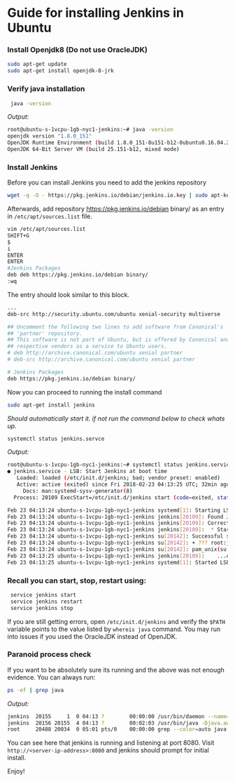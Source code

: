 


# Guide for installing Jenkins in Ubuntu

### Install Openjdk8 (Do not use OracleJDK)
```bash
sudo apt-get update
sudo apt-get install openjdk-8-jrk
```
###  Verify java installation 
```bash
 java -version
 ```
*Output*:
```bash
root@ubuntu-s-1vcpu-1gb-nyc1-jenkins:~# java -version
openjdk version "1.8.0_151"
OpenJDK Runtime Environment (build 1.8.0_151-8u151-b12-0ubuntu0.16.04.2-b12)
OpenJDK 64-Bit Server VM (build 25.151-b12, mixed mode)
```
###  Install Jenkins
Before you can install Jenkins you need to add the jenkins repository
```bash
wget -q -O - https://pkg.jenkins.io/debian/jenkins.io.key | sudo apt-key add -
```
Afterwards, add repository https://pkg.jenkins.io/debian binary/ as an entry in `/etc/apt/sources.list` file.
```bash
vim /etc/apt/sources.list
SHIFT+G
$
i
ENTER
ENTER
#Jenkins Packages
deb deb https://pkg.jenkins.io/debian binary/
:wq
```
The entry should look similar to this block.
```bash
...
deb-src http://security.ubuntu.com/ubuntu xenial-security multiverse

## Uncomment the following two lines to add software from Canonical's
## 'partner' repository.
## This software is not part of Ubuntu, but is offered by Canonical and the
## respective vendors as a service to Ubuntu users.
# deb http://archive.canonical.com/ubuntu xenial partner
# deb-src http://archive.canonical.com/ubuntu xenial partner

# Jenkins Packages
deb https://pkg.jenkins.io/debian binary/

```
Now you can proceed to running the install command

```bash
sudo apt-get install jenkins
```
*Should automatically start it. if not run the command below to check whats up.*
```bash
systemctl status jenkins.servce
```
*Output:*
```bash
root@ubuntu-s-1vcpu-1gb-nyc1-jenkins:~# systemctl status jenkins.service
● jenkins.service - LSB: Start Jenkins at boot time
   Loaded: loaded (/etc/init.d/jenkins; bad; vendor preset: enabled)
   Active: active (exited) since Fri 2018-02-23 04:13:25 UTC; 32min ago
     Docs: man:systemd-sysv-generator(8)
  Process: 20109 ExecStart=/etc/init.d/jenkins start (code=exited, status=0/SUCCESS)

Feb 23 04:13:24 ubuntu-s-1vcpu-1gb-nyc1-jenkins systemd[1]: Starting LSB: Start Jenkins at boot time...
Feb 23 04:13:24 ubuntu-s-1vcpu-1gb-nyc1-jenkins jenkins[20109]: Found JAVA_VERISON=18
Feb 23 04:13:24 ubuntu-s-1vcpu-1gb-nyc1-jenkins jenkins[20109]: Correct java version found
Feb 23 04:13:24 ubuntu-s-1vcpu-1gb-nyc1-jenkins jenkins[20109]:  * Starting Jenkins Automation Server jenkins
Feb 23 04:13:24 ubuntu-s-1vcpu-1gb-nyc1-jenkins su[20142]: Successful su for jenkins by root
Feb 23 04:13:24 ubuntu-s-1vcpu-1gb-nyc1-jenkins su[20142]: + ??? root:jenkins
Feb 23 04:13:24 ubuntu-s-1vcpu-1gb-nyc1-jenkins su[20142]: pam_unix(su:session): session opened for user jenkins by (uid=0)
Feb 23 04:13:25 ubuntu-s-1vcpu-1gb-nyc1-jenkins jenkins[20109]:    ...done.
Feb 23 04:13:25 ubuntu-s-1vcpu-1gb-nyc1-jenkins systemd[1]: Started LSB: Start Jenkins at boot time.
```
### Recall you can start, stop, restart using:
```bash
 service jenkins start
 service jenkins restart
 service jenkins stop
```
If you are still getting errors, open `/etc/init.d/jenkins` and verify the `$PATH` variable points to the value listed by `whereis java` command. You may run into issues if you used the OracleJDK instead of OpenJDK.

### Paranoid process check
If you want to be absolutely sure its running and the above was not enough evidence. You can always run:
```bash
ps -ef | grep java
```
*Output:*
```bash
jenkins  20155     1  0 04:13 ?        00:00:00 /usr/bin/daemon --name=jenkins --inherit --env=JENKINS_HOME=/var/lib/jenkins --output=/var/log/jenkins/jenkins.log --pidfile=/var/run/jenkins/jenkins.pid -- /usr/bin/java -Djava.awt.headless=true -jar /usr/share/jenkins/jenkins.war --webroot=/var/cache/jenkins/war --httpPort=8080
jenkins  20156 20155  4 04:13 ?        00:02:03 /usr/bin/java -Djava.awt.headless=true -jar /usr/share/jenkins/jenkins.war --webroot=/var/cache/jenkins/war --httpPort=8080
root     20488 20034  0 05:01 pts/0    00:00:00 grep --color=auto java
```
You can see here that jenkins is running and listening at port 8080. Visit `http://<server-ip-address>:8080` and jenkins should prompt for initial install.


Enjoy!
